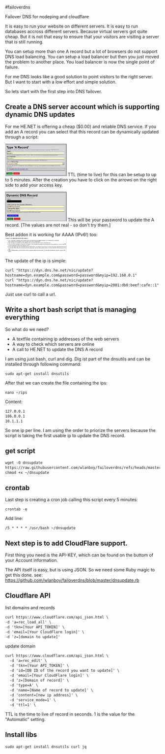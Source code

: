 #failoverdns

Failover DNS for nodeping and cloudflare

It is easy to run your website on different servers. 
It is easy to run databases accross different servers. 
Because virtual servers got quite cheap. 
But it is not that easy to ensure that your visitors are visiting a server that is still running.

You can setup more than one A record but a lot of browsers do not support DNS load balancing.
You can setup a load balancer but then you just moved the problem to another place. You load balancer is now the single point of failure.

For me DNS looks like a good solution to point visitors to the right server.
But I want to start with a low effort and simple solution.

So lets start with the first step into DNS failover.

## Create a DNS server account which is supporting dynamic DNS updates
For me HE.NET is offering a cheap ($0.00) and reliable DNS service.
If you add an A record you can select that this record can be dynamically updated through a script:

![A Record](a-record.jpg)
TTL (time to live) for this can be setup to up to 5 minutes.
After the creation you have to click on the arrows on the right side to add your access key.

![DNS Key](key.jpg)
This will be your password to update the A record. [The values are not real - so don't try them.]

Best addon it is working for AAAA (IPv6!) too:
![IPV6](ipv6.jpg)

The update of the ip is simple:
```
curl "https://dyn.dns.he.net/nic/update?hostname=dyn.example.com&password=password&myip=192.168.0.1"
curl "https://dyn.dns.he.net/nic/update?hostname=dyn.example.com&password=password&myip=2001:db8:beef:cafe::1"
```
Just use curl to call a url.

## Write a short bash script that is managing everything
So what do we need?
- A textfile containing ip addresses of the web servers
- A way to check which servers are online
- A call to HE.NET to update the DNS A record

I am using just bash, curl and dig.
Dig ist part of the dnsutils and can be installed through following command:
```
sudo apt-get install dnsutils
```

After that we can create the file containing the ips:
```
nano ~/ips
```
Content:
```
127.0.0.1
186.0.0.1
10.1.1.1
```

So one ip per line. I am using the order to priorize the servers because the script is taking the first usable ip to update the DNS record.

## get script
```
wget -O dnsupdate https://raw.githubusercontent.com/wlanboy/failoverdns/refs/heads/master/dnsupdate
chmod +x ~/dnsupdate
```

## crontab
Last step is creating a cron job calling this script every 5 minutes:
```
crontab -e
```

Add line:
```
/5 * * * * /usr/bash ~/dnsupdate
```

## Next step is to add CloudFlare support.
First thing you need is the API-KEY, which can be found on the buttom of your Account information.

The API itself is easy, but is using JSON.
So we need some Ruby magic to get this done.
see: https://github.com/wlanboy/failoverdns/blob/master/dnsupdate.rb

## Cloudflare API
list domains and records
```
curl https://www.cloudflare.com/api_json.html \
-d 'a=rec_load_all' \
-d 'tkn=[Your API_TOKEN]' \
-d 'email=[Your CloudFlare login]' \
-d 'z=[domain to update]'
```

update domain
```
curl https://www.cloudflare.com/api_json.html \
  -d 'a=rec_edit' \
  -d 'tkn=[Your API_TOKEN]' \
  -d 'id=[DB ID of the record you want to update]' \
  -d 'email=[Your CloudFlare login]' \
  -d 'z=[Domain of record]' \
  -d 'type=A' \
  -d 'name=[Name of record to update]' \
  -d 'content=[new ip address]' \
  -d 'service_mode=1' \
  -d 'ttl=1' \
```
TTL is the time to live of record in seconds. 1 is the value for the "Automatic" setting.

## Install libs
```
sudo apt-get install dnsutils curl jq
```
